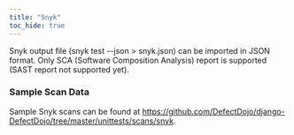 ```yaml
---
title: "Snyk"
toc_hide: true
---
```

Snyk output file (snyk test \--json \> snyk.json) can be imported in
JSON format. Only SCA (Software Composition Analysis) report is supported (SAST report not supported yet).

### Sample Scan Data
Sample Snyk scans can be found at https://github.com/DefectDojo/django-DefectDojo/tree/master/unittests/scans/snyk.